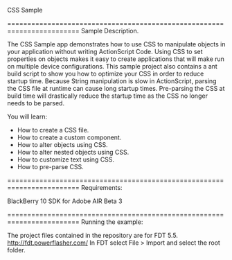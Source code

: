 CSS Sample

========================================================================
Sample Description.

The CSS Sample app demonstrates how to use CSS to manipulate objects in your application without writing ActionScript Code.
Using CSS to set properties on objects makes it easy to create applications that will make run on multiple device configurations.
This sample project also contains a ant build script to show you how to optimize your CSS in order to reduce startup time.
Because String manipulation is slow in ActionScript, parsing the CSS file at runtime can cause long startup times.
Pre-parsing the CSS at build time will drastically reduce the startup time as the CSS no longer needs to be parsed.

You will learn:
 - How to create a CSS file.
 - How to create a custom component.
 - How to alter objects using CSS.
 - How to alter nested objects using CSS.
 - How to customize text using CSS.
 - How to pre-parse CSS.

========================================================================
Requirements:

BlackBerry 10 SDK for Adobe AIR Beta 3

========================================================================
Running the example:

The project files contained in the repository are for FDT 5.5. http://fdt.powerflasher.com/
In FDT select File > Import and select the root folder.